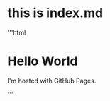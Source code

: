 # this is index.md

'''html
<!DOCTYPE html>
<html>
<body>
<h1>Hello World</h1>
<p>I'm hosted with GitHub Pages.</p>
</body>
</html>
'''